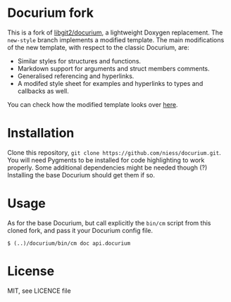 # Docurium fork

This is a fork of [libgit2/docurium](https://github.com/libgit2/docurium), a lightweight Doxygen replacement. The `new-style` branch implements a modified template. The main modifications of the new template, with respect to the classic Docurium, are:

+ Similar styles for structures and functions.
+ Markdown support for arguments and struct members comments.
+ Generalised referencing and hyperlinks.
+ A modifed style sheet for examples and hyperlinks to types and callbacks as well. 

You can check how the modified template looks over [here](http://niess.github.io/pumas).

# Installation

Clone this repository, `git clone https://github.com/niess/docurium.git`. You will need Pygments to be installed for code highlighting to work properly. Some additional dependencies might be needed though (?) Installing the base Docurium should get them if so.

# Usage

As for the base Docurium, but call explicitly the `bin/cm` script from this cloned fork, and pass it your Docurium config file.

    $ (..)/docurium/bin/cm doc api.docurium

# License

MIT, see LICENCE file


